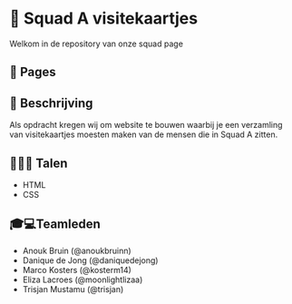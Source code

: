 # 🌠 Squad A visitekaartjes
Welkom in de repository van onze squad page

## 📖 Pages


## 📃 Beschrijving
Als opdracht kregen wij om website te bouwen waarbij je een verzamling van visitekaartjes moesten maken van de mensen die in Squad A zitten.

## 👩🏼‍💻 Talen
- HTML
- CSS

## 🎓💻Teamleden
- Anouk Bruin (@anoukbruinn) 
- Danique de Jong (@daniquedejong)
- Marco Kosters (@kosterm14)
- Eliza Lacroes (@moonlightlizaa)
- Trisjan Mustamu (@trisjan)
